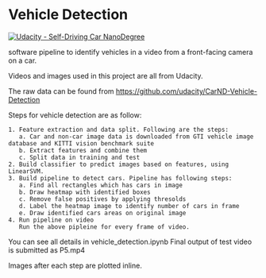 # Vehicle Detection
[![Udacity - Self-Driving Car NanoDegree](https://s3.amazonaws.com/udacity-sdc/github/shield-carnd.svg)](http://www.udacity.com/drive)


software pipeline to identify vehicles in a video from a front-facing camera on a car.

Videos and images used in this project are all from Udacity.

The raw data can be found from https://github.com/udacity/CarND-Vehicle-Detection

Steps for vehicle detection are as follow:

    1. Feature extraction and data split. Following are the steps:
       a. Car and non-car image data is downloaded from GTI vehicle image database and KITTI vision benchmark suite
       b. Extract features and combine them
       c. Split data in training and test
    2. Build classifier to predict images based on features, using LinearSVM. 
    3. Build pipeline to detect cars. Pipeline has following steps:
       a. Find all rectangles which has cars in image
       b. Draw heatmap with identified boxes
       c. Remove false positives by applying thresolds
       d. Label the heatmap image to identify number of cars in frame
       e. Draw identified cars areas on original image
    4. Run pipeline on video
       Run the above pipleine for every frame of video.

You can see all details in vehicle_detection.ipynb
Final output of test video is submitted as P5.mp4

Images after each step are plotted inline.